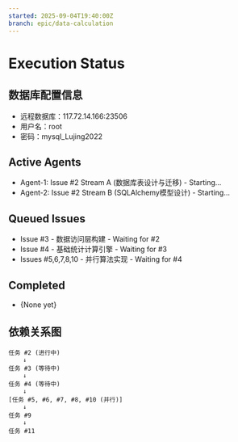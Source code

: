```yaml
---
started: 2025-09-04T19:40:00Z
branch: epic/data-calculation
---
```


# Execution Status

## 数据库配置信息
- 远程数据库：117.72.14.166:23506
- 用户名：root
- 密码：mysql_Lujing2022

## Active Agents
- Agent-1: Issue #2 Stream A (数据库表设计与迁移) - Starting...
- Agent-2: Issue #2 Stream B (SQLAlchemy模型设计) - Starting...

## Queued Issues
- Issue #3 - 数据访问层构建 - Waiting for #2
- Issue #4 - 基础统计计算引擎 - Waiting for #3
- Issues #5,6,7,8,10 - 并行算法实现 - Waiting for #4

## Completed
- {None yet}

## 依赖关系图
```
任务 #2 (进行中) 
    ↓
任务 #3 (等待中) 
    ↓
任务 #4 (等待中) 
    ↓
[任务 #5, #6, #7, #8, #10 (并行)] 
    ↓
任务 #9 
    ↓
任务 #11
```